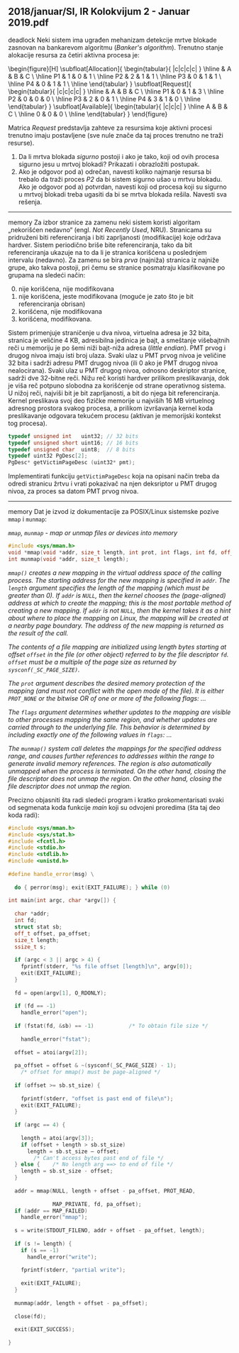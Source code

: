 2018/januar/SI, IR Kolokvijum 2 - Januar 2019.pdf
--------------------------------------------------------------------------------
deadlock
Neki  sistem  ima  ugrađen  mehanizam  detekcije  mrtve  blokade  zasnovan  na  bankarevom algoritmu (*Banker's algorithm*). Trenutno stanje alokacije resursa za četiri aktivna procesa je: 

\begin{figure}[H]
\subfloat[Allocation]{
\begin{tabular}{ |c|c|c|c| }
\hline
   & A & B & C \\
\hline
P1 & 1 & 0 & 1 \\
\hline
P2 & 2 & 1 & 1 \\
\hline
P3 & 0 & 1 & 1 \\
\hline
P4 & 0 & 1 & 1 \\
\hline
\end{tabular}
}
\subfloat[Request]{
\begin{tabular}{ |c|c|c|c| }
\hline
   & A & B & C \\
\hline
P1 & 0 & 1 & 3 \\
\hline
P2 & 0 & 0 & 0 \\
\hline
P3 & 2 & 0 & 1 \\
\hline
P4 & 3 & 1 & 0 \\
\hline
\end{tabular}
}
\subfloat[Available]{
\begin{tabular}{ |c|c|c| }
\hline
A & B & C \\
\hline
0 & 0 & 0 \\
\hline
\end{tabular}
}
\end{figure}

Matrica *Request* predstavlja  zahteve  za  resursima  koje  aktivni  procesi  trenutno  imaju postavljene (sve nule znače da taj proces trenutno ne traži resurse). 

1. Da li mrtva blokada *sigurno* postoji i ako je tako, koji od ovih procesa sigurno jesu u mrtvoj blokadi? Prikazati i obrazložiti postupak. 
2. Ako je odgovor pod a) odrečan, navesti koliko najmanje resursa bi trebalo da traži proces *P2* da bi sistem sigurno ušao u mrtvu blokadu. Ako je odgovor pod a) potvrdan, navesti koji od procesa koji su sigurno u mrtvoj blokadi treba ugasiti da bi se mrtva blokada rešila. Navesti sva rešenja. 

--------------------------------------------------------------------------------
memory
Za izbor stranice za zamenu neki sistem koristi algoritam „nekorišćen nedavno“ (engl. *Not Recently Used*,  NRU).  Stranicama  su  pridruženi  biti  referenciranja  i  biti  zaprljanosti (modifikacije) koje održava hardver. Sistem periodično briše bite referenciranja, tako da bit referenciranja ukazuje na to da li je stranica korišćena u poslednjem intervalu (nedavno). Za zamenu se bira *prva* (najniža) stranica iz najniže grupe, ako takva postoji, pri čemu se stranice posmatraju klasifikovane po grupama na sledeći način:

0. nije korišćena, nije modifikovana 
1. nije korišćena, jeste modifikovana (moguće je zato što je bit referenciranja obrisan) 
2. korišćena, nije modifikovana 
3. korišćena, modifikovana.

Sistem  primenjuje  straničenje  u  dva  nivoa,  virtuelna  adresa  je  32  bita,  stranica  je  veličine 4 KB, adresibilna jedinica je bajt, a smeštanje višebajtnih reči u memoriju je po šemi niži bajt-niža adresa (*little endian*). PMT prvog i drugog nivoa imaju isti broj ulaza. Svaki ulaz u PMT prvog nivoa je veličine 32 bita i sadrži adresu PMT drugog nivoa (ili 0 ako je PMT drugog nivoa nealocirana). Svaki ulaz u PMT drugog nivoa, odnosno deskriptor stranice, sadrži dve 32-bitne  reči.  Nižu  reč  koristi  hardver  prilikom  preslikavanja,  dok  je  viša  reč  potpuno slobodna  za  korišćenje  od  strane  operativnog  sistema.  U  nižoj  reči,  najviši  bit  je  bit zaprljanosti, a bit do njega bit referenciranja. Kernel preslikava svoj deo fizičke memorije u najviših 16 MB virtuelnog adresnog prostora svakog procesa, a prilikom izvršavanja kernel koda preslikavanje odgovara tekućem procesu (aktivan je memorijski kontekst tog procesa).
```cpp
typedef unsigned int   uint32; // 32 bits 
typedef unsigned short uint16; // 16 bits 
typedef unsigned char  uint8;  // 8 bits 
typedef uint32 PgDesc[2]; 
PgDesc* getVictimPageDesc (uint32* pmt);
```
Implementirati funkciju `getVictimPageDesc` koja na opisani način treba da odredi stranicu žrtvu  i  vrati  pokazivač  na  njen deksriptor u PMT drugog nivoa, za proces sa datom PMT prvog nivoa. 

--------------------------------------------------------------------------------
memory
Dat je izvod iz dokumentacije za POSIX/Linux sistemske pozive `mmap` i `munmap`: 

*`mmap`, `munmap` - map or unmap files or devices into memory*
```cpp
#include <sys/mman.h> 
void *mmap(void *addr, size_t length, int prot, int flags, int fd, off_t offset); 
int munmap(void *addr, size_t length);
```
*`mmap()` creates a new mapping in the virtual address space of the calling process.  The starting address for the new  mapping  is  specified  in `addr`. The `length` argument  specifies  the  length  of  the  mapping  (which  must  be greater than 0). If `addr` is `NULL`, then the kernel chooses the (page-aligned) address at which to create the mapping; this is the most portable  method of creating a new mapping. If `addr` is not `NULL`, then the  kernel  takes it as a hint about where to place the mapping on  Linux, the mapping will be created at a nearby page boundary. The address of the new mapping is returned as the result of the call.*

*The  contents  of  a  file  mapping  are  initialized  using length bytes  starting  at  offset `offset` in  the  file  (or  other object)  referred  to  by  the  file  descriptor `fd`. `offset` must  be  a  multiple  of  the  page  size  as  returned  by `sysconf(_SC_PAGE_SIZE)`.*

*The `prot` argument describes the desired memory protection of the mapping (and must not conflict with the open mode of the file). It is either `PROT_NONE` or the bitwise OR of one or more of the following flags: ...*

*The `flags`  argument  determines  whether  updates  to  the  mapping  are  visible  to  other  processes  mapping  the  same  region,  and  whether  updates  are  carried  through  to  the  underlying  file.    This  behavior  is  determined  by  including  exactly  one  of  the  following  values in 
`flags`: ...*

*The `munmap()` system call deletes the mappings for the specified address range, and causes further references to addresses  within the  range  to generate  invalid memory  references. The  region is also automatically unmapped when the process is terminated. On the other hand, closing the file descriptor does not unmap the region. On the other hand, closing the file descriptor does not unmap the region.*

Precizno objasniti šta radi sledeći program i kratko prokomentarisati svaki od segmenata koda funkcije *main* koji su odvojeni proredima (šta taj deo koda radi):
```cpp
#include <sys/mman.h> 
#include <sys/stat.h> 
#include <fcntl.h> 
#include <stdio.h> 
#include <stdlib.h> 
#include <unistd.h> 
 
#define handle_error(msg) \
 
  do { perror(msg); exit(EXIT_FAILURE); } while (0) 
 
int main(int argc, char *argv[]) {
 
  char *addr; 
  int fd; 
  struct stat sb; 
  off_t offset, pa_offset; 
  size_t length; 
  ssize_t s; 
 
  if (argc < 3 || argc > 4) { 
    fprintf(stderr, "%s file offset [length]\n", argv[0]); 
    exit(EXIT_FAILURE); 
  } 
 
  fd = open(argv[1], O_RDONLY);
 
  if (fd == -1) 
    handle_error("open"); 
 
  if (fstat(fd, &sb) == -1)           /* To obtain file size */
 
    handle_error("fstat"); 
 
  offset = atoi(argv[2]);
 
  pa_offset = offset & ~(sysconf(_SC_PAGE_SIZE) - 1); 
    /* offset for mmap() must be page-aligned */ 
 
  if (offset >= sb.st_size) {
 
    fprintf(stderr, "offset is past end of file\n"); 
    exit(EXIT_FAILURE); 
  } 
 
  if (argc == 4) {
 
    length = atoi(argv[3]); 
    if (offset + length > sb.st_size) 
      length = sb.st_size – offset; 
        /* Can't access bytes past end of file */ 
  } else {    /* No length arg ==> to end of file */ 
    length = sb.st_size - offset; 
  } 
 
  addr = mmap(NULL, length + offset - pa_offset, PROT_READ,
 
              MAP_PRIVATE, fd, pa_offset); 
  if (addr == MAP_FAILED) 
    handle_error("mmap"); 
 
  s = write(STDOUT_FILENO, addr + offset - pa_offset, length);
 
  if (s != length) { 
    if (s == -1) 
      handle_error("write"); 
 
    fprintf(stderr, "partial write");
 
    exit(EXIT_FAILURE); 
  } 
 
  munmap(addr, length + offset - pa_offset);
 
  close(fd); 
 
  exit(EXIT_SUCCESS);
 
}
```
